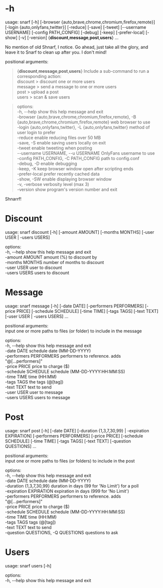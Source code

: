 # -h

usage: snarf [-h] [-browser {auto,brave,chrome,chromium,firefox,remote}] [-login {auto,onlyfans,twitter}] [-reduce] [-save] [-tweet] [--username USERNAME] [-config PATH_CONFIG] [-debug] [-keep] [-prefer-local] [-show] [-v] [-version] {**discount**,**message**,**post**,**users**} ...  

No mention of old Shnarf, I notice. Go ahead, just take all the glory, and leave it to Snarf to clean up after you. I don't mind!  

positional arguments:  
> {**discount**,**message**,**post**,**users**} 
                        Include a sub-command to run a corresponding action:  
>   discount            > discount one or more users  
>   message             > send a message to one or more users  
>   post                > upload a post  
>   users               > scan & save users  

> options:  
> -h, --help            show this help message and exit  
> -browser {auto,brave,chrome,chromium,firefox,remote}, -B {auto,brave,chrome,chromium,firefox,remote}  web browser to use  
> -login {auto,onlyfans,twitter}, -L {auto,onlyfans,twitter}  method of user login to prefer  
> -reduce               enable reducing files over 50 MB  
> -save, -S             enable saving users locally on exit  
> -tweet                enable tweeting when posting  
> --username USERNAME, --u USERNAME OnlyFans username to use  
> -config PATH_CONFIG, -C PATH_CONFIG path to config.conf  
> -debug, -D            enable debugging  
> -keep, -K             keep browser window open after scripting ends  
> -prefer-local         prefer recently cached data  
> -show, -SW            enable displaying browser window  
> -v, -verbose          verbosity level (max 3)  
> -version              show program's version number and exit  

Shnarrf!  

# Discount

usage: snarf discount [-h] [-amount AMOUNT] [-months MONTHS] [-user USER | -users USERS]  

options:  
  -h, --help      show this help message and exit  
  -amount AMOUNT  amount (%) to discount by  
  -months MONTHS  number of months to discount  
  -user USER      user to discount  
  -users USERS    users to discount  

# Message

usage: snarf message [-h] [-date DATE] [-performers PERFORMERS] [-price PRICE] [-schedule SCHEDULE] [-time TIME] [-tags TAGS] [-text TEXT] [-user USER | -users USERS] ...  

positional arguments:  
  input                 one or more paths to files (or folder) to include in the message  

options:  
  -h, --help            show this help message and exit  
  -date DATE            schedule date (MM-DD-YYYY)  
  -performers PERFORMERS  performers to reference. adds "@[...performers]"  
  -price PRICE          price to charge ($)  
  -schedule SCHEDULE    schedule (MM-DD-YYYY:HH:MM:SS)  
  -time TIME            time (HH:MM)  
  -tags TAGS            the tags (@[tag])  
  -text TEXT            text to send  
  -user USER            user to message  
  -users USERS          users to message  

# Post

usage: snarf post [-h] [-date DATE] [-duration {1,3,7,30,99} | -expiration EXPIRATION] [-performers PERFORMERS] [-price PRICE] [-schedule SCHEDULE] [-time TIME] [-tags TAGS] [-text TEXT] [-question QUESTIONS] ...  

positional arguments:  
  input                 one or more paths to files (or folders) to include in the post  

options:  
  -h, --help            show this help message and exit  
  -date DATE            schedule date (MM-DD-YYYY)  
  -duration {1,3,7,30,99} duration in days (99 for 'No Limit') for a poll  
  -expiration EXPIRATION  expiration in days (999 for 'No Limit')  
  -performers PERFORMERS  performers to reference. adds "@[...performers]"  
  -price PRICE          price to charge ($)  
  -schedule SCHEDULE    schedule (MM-DD-YYYY:HH:MM:SS)  
  -time TIME            time (HH:MM)  
  -tags TAGS            tags (@[tag])  
  -text TEXT            text to send  
  -question QUESTIONS, -Q QUESTIONS   questions to ask  

# Users

usage: snarf users [-h]  

options:  
  -h, --help  show this help message and exit  
